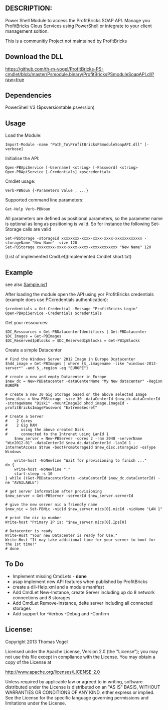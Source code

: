 ## DESCRIPTION:

Power Shell Module to access the ProfitBricks SOAP API. Manage you ProfitBricks Clous Services using PowerShell or integrate to your client management soltion.

This is a communitiy Project not maintained by ProfitBricks

## Download the DLL

https://github.com/th-m-vogel/ProfitBricks-PS-cmdlet/blob/master/Psmodule.binary/ProfitBricksPSmoduleSoapAPI.dll?raw=true
## Dependencies

PowerShell V3 ($psversiontable.psversion)
## Usage

Load the Module:

	Import-Module -name "Path_To\ProfitBricksPSmoduleSoapAPI.dll" [-verbose]

Initialise the API:

	Open-PBApiService [-Username] <string> [-Password] <string>
	Open-PBApiService [-Credentials] <pscredential>

Cmdlet usage:

	Verb-PBNoun {-Parameters Value , ...}

Supported command line parameters:

	Get-Help Verb-PBNoun

All parameters are defined as positional parameters, so the parameter name is optional as long as positioning is valid. So for instance the following Set-Storage calls are valid

	Set-PBStorage -storageId xxxxxxxx-xxxx-xxxx-xxxx-xxxxxxxxxxxx -storageName "New Name" -size 120
	Set-PBStorage xxxxxxxx-xxxx-xxxx-xxxx-xxxxxxxxxxxx "New Name" 120
	
[List of implemented CmdLet](Implemented Cmdlet short.txt)

## Example

see also [Sample.ps1](Sample.ps1)

After loading the module open the API using yor ProfitBricks credentials (example does use PCcredentials authentication):

	$credentials = Get-Credential -Message "ProfitBricks Login"
	Open-PBApiService -Credentials $credentials

Get your ressources:

	$DC_Ressources = Get-PBDatacenterIdentifiers | Get-PBDatacenter
	$DC_Images = Get-PBImages
	$DC_ReservedIpBlocks = $DC_ReservedIpBlocks = Get-PBIpBlocks

Create a simple Datacenter

	# Find the Windows Server 2012 Image in Europe Dcatacenter
	$hdd_image = Get-PBImages | where {$_.imagename -like "windows-2012-server*" -and $_.region -eq "EUROPE"}

	# create a new and empty Datacenter in Europe
	$new_dc = New-PBDatacenter -dataCenterName "My New datacenter" -Region EUROPE

	# create a new 30 Gig Storage based on the above selected Image
	$new_disc = New-PBStorage -size 30 -dataCenterId $new_dc.dataCenterId -storageName "Disk1" -mountImageId $hdd_image.imageId -profitBricksImagePassword "ExtremeSecret"

	# Create a Server
	#    2 Cores
	#    2 Gig RAM
	#      using the above created Disk
	#      connected to the Intrenet using LanId 1
    	$new_server = New-PBServer -cores 2 -ram 2048 -serverName "Win2012-01" -dataCenterId $new_dc.dataCenterId -lanId 1 -internetAccess $true -bootFromStorageId $new_disc.storageId -osType Windows

    	write-host -NoNewline "Wait for provisioning to finish ..."
	do {
		write-host -NoNewline "." 
		start-sleep -s 10
	} while ((Get-PBDatacenterState -dataCenterId $new_dc.dataCenterId) -ne "AVAILABLE")

	# get server information after provisioning
	$new_server = Get-PBServer -serverId $new_server.serverId

	# give the new server nic a friendly name
	$new_nic = Set-PBNic -nicId $new_server.nics[0].nicId -nicName "LAN 1"

	# print the nic ip number
	Write-host "Primary IP is: "$new_server.nics[0].Ips[0]

	# Datacenter is ready
	Write-Host "Your new Datacenter is ready for Use."
	Write-Host "It may take additional time for your server to boot for the 1st time!"
	# done

## To Do

- Implement missing CmdLets - **done**
- asap implement new API features when published by ProfitBricks
- create a dll-Help.xml and a module manifest
- Add CmdLet New-Instance, create Server including up do 8 network connections and 8 storages
- Add CmdLet Remove-Instance, delte server including all connected storages
- Add support for -Verbos -Debug and -Confirm 

## License:

Copyright 2013 Thomas Vogel

Licensed under the Apache License, Version 2.0 (the "License");
you may not use this file except in compliance with the License.
You may obtain a copy of the License at

http://www.apache.org/licenses/LICENSE-2.0

Unless required by applicable law or agreed to in writing, software
distributed under the License is distributed on an "AS IS" BASIS,
WITHOUT WARRANTIES OR CONDITIONS OF ANY KIND, either express or implied.
See the License for the specific language governing permissions and
limitations under the License.

